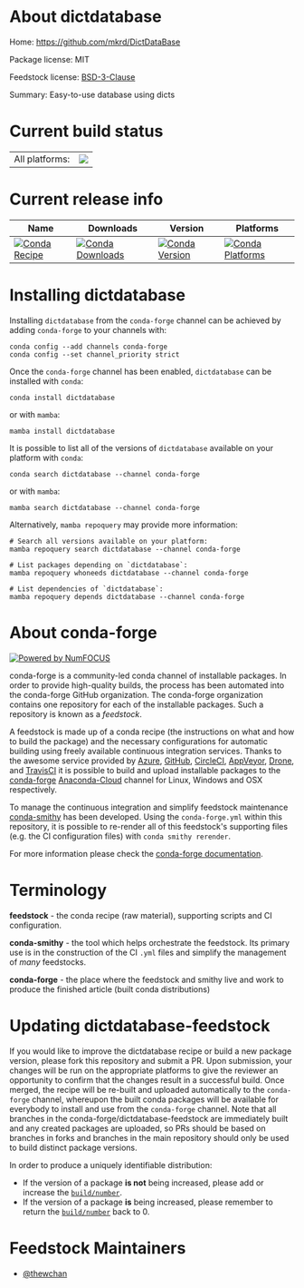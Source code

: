 About dictdatabase
==================

Home: https://github.com/mkrd/DictDataBase

Package license: MIT

Feedstock license: [BSD-3-Clause](https://github.com/conda-forge/dictdatabase-feedstock/blob/main/LICENSE.txt)

Summary: Easy-to-use database using dicts

Current build status
====================


<table><tr><td>All platforms:</td>
    <td>
      <a href="https://dev.azure.com/conda-forge/feedstock-builds/_build/latest?definitionId=17993&branchName=main">
        <img src="https://dev.azure.com/conda-forge/feedstock-builds/_apis/build/status/dictdatabase-feedstock?branchName=main">
      </a>
    </td>
  </tr>
</table>

Current release info
====================

| Name | Downloads | Version | Platforms |
| --- | --- | --- | --- |
| [![Conda Recipe](https://img.shields.io/badge/recipe-dictdatabase-green.svg)](https://anaconda.org/conda-forge/dictdatabase) | [![Conda Downloads](https://img.shields.io/conda/dn/conda-forge/dictdatabase.svg)](https://anaconda.org/conda-forge/dictdatabase) | [![Conda Version](https://img.shields.io/conda/vn/conda-forge/dictdatabase.svg)](https://anaconda.org/conda-forge/dictdatabase) | [![Conda Platforms](https://img.shields.io/conda/pn/conda-forge/dictdatabase.svg)](https://anaconda.org/conda-forge/dictdatabase) |

Installing dictdatabase
=======================

Installing `dictdatabase` from the `conda-forge` channel can be achieved by adding `conda-forge` to your channels with:

```
conda config --add channels conda-forge
conda config --set channel_priority strict
```

Once the `conda-forge` channel has been enabled, `dictdatabase` can be installed with `conda`:

```
conda install dictdatabase
```

or with `mamba`:

```
mamba install dictdatabase
```

It is possible to list all of the versions of `dictdatabase` available on your platform with `conda`:

```
conda search dictdatabase --channel conda-forge
```

or with `mamba`:

```
mamba search dictdatabase --channel conda-forge
```

Alternatively, `mamba repoquery` may provide more information:

```
# Search all versions available on your platform:
mamba repoquery search dictdatabase --channel conda-forge

# List packages depending on `dictdatabase`:
mamba repoquery whoneeds dictdatabase --channel conda-forge

# List dependencies of `dictdatabase`:
mamba repoquery depends dictdatabase --channel conda-forge
```


About conda-forge
=================

[![Powered by
NumFOCUS](https://img.shields.io/badge/powered%20by-NumFOCUS-orange.svg?style=flat&colorA=E1523D&colorB=007D8A)](https://numfocus.org)

conda-forge is a community-led conda channel of installable packages.
In order to provide high-quality builds, the process has been automated into the
conda-forge GitHub organization. The conda-forge organization contains one repository
for each of the installable packages. Such a repository is known as a *feedstock*.

A feedstock is made up of a conda recipe (the instructions on what and how to build
the package) and the necessary configurations for automatic building using freely
available continuous integration services. Thanks to the awesome service provided by
[Azure](https://azure.microsoft.com/en-us/services/devops/), [GitHub](https://github.com/),
[CircleCI](https://circleci.com/), [AppVeyor](https://www.appveyor.com/),
[Drone](https://cloud.drone.io/welcome), and [TravisCI](https://travis-ci.com/)
it is possible to build and upload installable packages to the
[conda-forge](https://anaconda.org/conda-forge) [Anaconda-Cloud](https://anaconda.org/)
channel for Linux, Windows and OSX respectively.

To manage the continuous integration and simplify feedstock maintenance
[conda-smithy](https://github.com/conda-forge/conda-smithy) has been developed.
Using the ``conda-forge.yml`` within this repository, it is possible to re-render all of
this feedstock's supporting files (e.g. the CI configuration files) with ``conda smithy rerender``.

For more information please check the [conda-forge documentation](https://conda-forge.org/docs/).

Terminology
===========

**feedstock** - the conda recipe (raw material), supporting scripts and CI configuration.

**conda-smithy** - the tool which helps orchestrate the feedstock.
                   Its primary use is in the construction of the CI ``.yml`` files
                   and simplify the management of *many* feedstocks.

**conda-forge** - the place where the feedstock and smithy live and work to
                  produce the finished article (built conda distributions)


Updating dictdatabase-feedstock
===============================

If you would like to improve the dictdatabase recipe or build a new
package version, please fork this repository and submit a PR. Upon submission,
your changes will be run on the appropriate platforms to give the reviewer an
opportunity to confirm that the changes result in a successful build. Once
merged, the recipe will be re-built and uploaded automatically to the
`conda-forge` channel, whereupon the built conda packages will be available for
everybody to install and use from the `conda-forge` channel.
Note that all branches in the conda-forge/dictdatabase-feedstock are
immediately built and any created packages are uploaded, so PRs should be based
on branches in forks and branches in the main repository should only be used to
build distinct package versions.

In order to produce a uniquely identifiable distribution:
 * If the version of a package **is not** being increased, please add or increase
   the [``build/number``](https://docs.conda.io/projects/conda-build/en/latest/resources/define-metadata.html#build-number-and-string).
 * If the version of a package **is** being increased, please remember to return
   the [``build/number``](https://docs.conda.io/projects/conda-build/en/latest/resources/define-metadata.html#build-number-and-string)
   back to 0.

Feedstock Maintainers
=====================

* [@thewchan](https://github.com/thewchan/)

